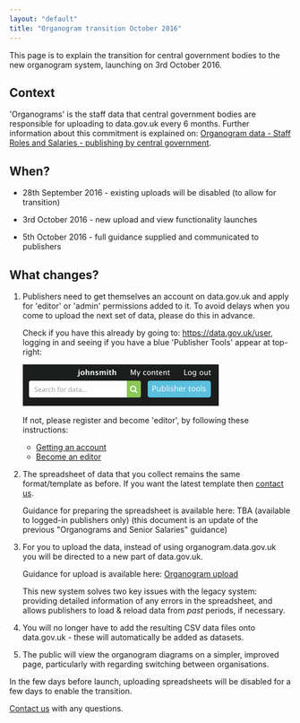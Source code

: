 ```yaml
---
layout: "default"
title: "Organogram transition October 2016"
---
```


This page is to explain the transition for central government bodies to the new organogram system, launching on 3rd October 2016.

## Context

'Organograms' is the staff data that central government bodies are responsible for uploading to data.gov.uk every 6 months. Further information about this commitment is explained on: [Organogram data - Staff Roles and Salaries - publishing by central government](organogram-data.html).

## When?

* 28th September 2016 - existing uploads will be disabled (to allow for transition)

* 3rd October 2016 - new upload and view functionality launches

* 5th October 2016 - full guidance supplied and communicated to publishers

## What changes?

1. Publishers need to get themselves an account on data.gov.uk and apply for 'editor' or 'admin' permissions added to it. To avoid delays when you come to upload the next set of data, please do this in advance.

   Check if you have this already by going to: <https://data.gov.uk/user>, logging in and seeing if you have a blue 'Publisher Tools' appear at top-right:

   ![publisher tools button](images/become_editor_publisher_tools_button.png)

   If not, please register and become 'editor', by following these instructions:

   * [Getting an account](becoming_an_editor_or_admin.html#getting-an-account)
   * [Become an editor](becoming_an_editor_or_admin.html#become-an-editor)


2. The spreadsheet of data that you collect remains the same format/template as before. If you want the latest template then [contact us](http://data.gov.uk/contact).

   Guidance for preparing the spreadsheet is available here: TBA (available to logged-in publishers only) (this document is an update of the previous "Organograms and Senior Salaries" guidance)

3. For you to upload the data, instead of using organogram.data.gov.uk you will be directed to a new part of data.gov.uk.

   Guidance for upload is available here: [Organogram upload](organogram-upload.html)

   This new system solves two key issues with the legacy system: providing detailed information of any errors in the spreadsheet, and allows publishers to load & reload data from *past* periods, if necessary.

4. You will no longer have to add the resulting CSV data files onto data.gov.uk - these will automatically be added as datasets.

5. The public will view the organogram diagrams on a simpler, improved page, particularly with regarding switching between organisations.

In the few days before launch, uploading spreadsheets will be disabled for a few days to enable the transition.

[Contact us](http://data.gov.uk/contact) with any questions.
